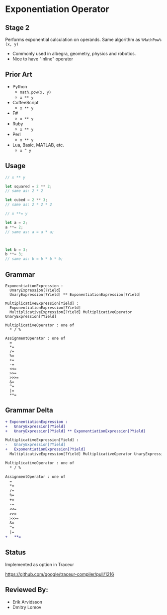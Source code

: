 # Exponentiation Operator

## Stage 2

Performs exponential calculation on operands. Same algorithm as `%MathPow%(x, y)`

- Commonly used in albegra, geometry, physics and robotics.
- Nice to have "inline" operator

## Prior Art

- Python
  - `math.pow(x, y)`
  - `x ** y`
- CoffeeScript
  - `x ** y`
- F#
  - `x ** y`
- Ruby
  - `x ** y`
- Perl
  - `x ** y`
- Lua, Basic, MATLAB, etc.
  - `x ^ y`


## Usage


```js
// x ** y

let squared = 2 ** 2;
// same as: 2 * 2

let cubed = 2 ** 3;
// same as: 2 * 2 * 2

```

```js
// x **= y

let a = 2;
a **= 2;
// same as: a = a * a;



let b = 3;
b **= 3;
// same as: b = b * b * b;

```

## Grammar

```
ExponentiationExpression : 
  UnaryExpression[?Yield]
  UnaryExpression[?Yield] ** ExponentiationExpression[?Yield]

MultiplicativeExpression[Yield] :
  ExponentiationExpression[?Yield]
  MultiplicativeExpression[?Yield] MultiplicativeOperator UnaryExpression[?Yield]

MultiplicativeOperator : one of
  * / %
  
AssignmentOperator : one of
  =
  *=
  /=
  %=
  +=
  -=
  <<=
  >>=
  >>>=
  &=
  ^=
  |=
  **=
```

## Grammar Delta

```diff
+ ExponentiationExpression : 
+   UnaryExpression[?Yield]
+   UnaryExpression[?Yield] ** ExponentiationExpression[?Yield]

MultiplicativeExpression[Yield] :
-   UnaryExpression[?Yield]
+   ExponentiationExpression[?Yield]
  MultiplicativeExpression[?Yield] MultiplicativeOperator UnaryExpression[?Yield]

MultiplicativeOperator : one of
  * / %

AssignmentOperator : one of
  =
  *=
  /=
  %=
  +=
  -=
  <<=
  >>=
  >>>=
  &=
  ^=
  |=
+   **=
```

## Status

Implemented as option in Traceur 

https://github.com/google/traceur-compiler/pull/1216


## Reviewed By: 

- Erik Arvidsson
- Dmitry Lomov

